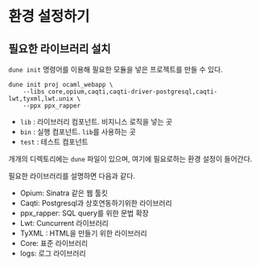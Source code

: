 # 환경 설정하기

## 필요한 라이브러리 설치

`dune init` 명령어를 이용해 필요한 모듈을 넣은 프로젝트를 만들 수 있다.

```
dune init proj ocaml_webapp \
    --libs core,opium,caqti,caqti-driver-postgresql,caqti-lwt,tyxml,lwt.unix \
    --ppx ppx_rapper
```

* `lib` :  라이브러리 컴포넌트. 비지니스 로직을 넣는 곳
* `bin` :  실행 컴포넌트. `lib`를 사용하는 곳
* `test` : 테스트 컴포넌트

개개의 디렉토리에는 `dune` 파일이 있으며, 여기에 필요로하는 환경 설정이 들어간다.

필요한 라이브러리를 설명하면 다음과 같다.

* Opium: Sinatra 같은 웹 툴킷
* Caqti: Postgresql과 상호연동하기위한 라이브러리
* ppx_rapper: SQL query를 위한 문법 확장
* Lwt: Cuncurrent 라이브러리
* TyXML : HTML을 만들기 위한 라이브러리
* Core: 표준 라이브러리
* logs: 로그 라이브러리


